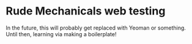 # Rude Mechanicals web testing

In the future, this will probably get replaced with Yeoman or something. Until then, learning via making a boilerplate!